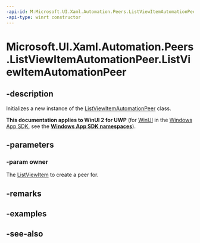 ```yaml
---
-api-id: M:Microsoft.UI.Xaml.Automation.Peers.ListViewItemAutomationPeer.#ctor(Microsoft.UI.Xaml.Controls.ListViewItem)
-api-type: winrt constructor
---
```


<!-- Method syntax
public ListViewItemAutomationPeer(Windows.UI.Xaml.Controls.ListViewItem owner)
-->

# Microsoft.UI.Xaml.Automation.Peers.ListViewItemAutomationPeer.ListViewItemAutomationPeer

## -description
Initializes a new instance of the [ListViewItemAutomationPeer](listviewitemautomationpeer.md) class.

**This documentation applies to WinUI 2 for UWP** (for [WinUI](/windows/apps/winui/winui3/) in the [Windows App SDK](/windows/apps/windows-app-sdk/), see the **[Windows App SDK namespaces](/windows/windows-app-sdk/api/winrt/)**).

## -parameters
### -param owner
The [ListViewItem](../microsoft.ui.xaml.controls/listviewitem.md) to create a peer for.

## -remarks

## -examples

## -see-also
